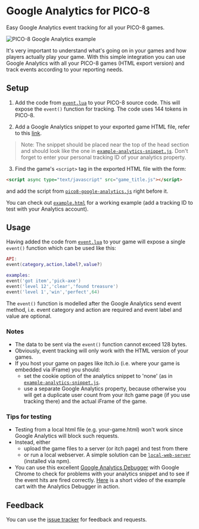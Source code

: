 # Google Analytics for PICO-8
Easy Google Analytics event tracking for all your PICO-8 games.

![PICO-8 Google Analytics example](https://i.imgur.com/MGM435n.png)

It's very important to understand what's going on in your games and how players actually play your game. With this simple integration you can use Google Analytics with all your PICO-8 games (HTML export version) and track events according to your reporting needs.


## Setup

1. Add the code from [`event.lua`](./event.lua) to your PICO-8 source code. This will expose the `event()` function for tracking. The code uses 144 tokens in PICO-8.

2. Add a Google Analytics snippet to your exported game HTML file, refer to this
[link](https://developers.google.com/analytics/devguides/collection/analyticsjs/).
> Note: The snippet should be placed near the top of the head section and should look like the one in [`example-analytics-snippet.js`](./example-analytics-snippet.js). Don't forget to enter your personal tracking ID of your analytics property.

3. Find the game's `<script>` tag in the exported HTML file with the form:

```html
<script async type="text/javascript" src="game_title.js"></script>
```
and add the script from [`pico8-google-analytics.js`](./pico8-google-analytics.js) right before it. 

You can check out [`example.html`](./example.html) for a working example (add a tracking ID to test with your Analytics account).

## Usage

Having added the code from [`event.lua`](./event.lua) to your game will expose a single `event()` function which can be used like this:

```lua
API:
event(category,action,label?,value?)

examples:
event('got item','pick-axe')
event('level 12','clear','found treasure')
event('level 1','win','perfect',64)
```
The `event()` function is modelled after the Google Analytics send event method, i.e. event category and action are required and event label and value are optional.

### Notes

- The data to be sent via the `event()` function cannot exceed 128 bytes.
- Obviously, event tracking will only work with the HTML version of your games.
- If you host your game on pages like itch.io (i.e. where your game is embedded via iFrame) you should:  
  - set the cookie option of the analytics snippet to 'none' (as in [`example-analytics-snippet.js`](./example-analytics-snippet.js).
  - use a separate Google Analytics property, because otherwise you will get a duplicate user count from your itch game page (if you use tracking there) and the actual iFrame of the game.

### Tips for testing

- Testing from a local html file (e.g. your-game.html) won't work since Google Analytics will block such requests.
- Instead, either
   - upload the game files to a server (or itch page) and test from there
   - or run a local webserver. A simple solution can be [`local-web-server`](https://www.npmjs.com/package/local-web-server) (installed via npm).
- You can use this excellent [Google Analytics Debugger](https://chrome.google.com/webstore/detail/google-analytics-debugger/jnkmfdileelhofjcijamephohjechhna?hl=de) with Google Chrome to check for problems with your analytics snippet and to see if the event hits are fired correctly. [Here](https://twitter.com/mtths_flk/status/1045647528811798528) is a short video of the example cart with the Analytics Debugger in action.


## Feedback
You can use the [issue tracker](https://github.com/mtthsflk/pico8-google-analytics/issues) for feedback and requests.